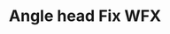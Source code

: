 ---
title : "Angle head Fix WFX"
category   : "angle heads"
headline   : " "
short_desc   : "Angle head ≠ 90° - with fixed angle"
long_desc   : "Angle head ≠ 90° - with fixed angle"
img   : "/images/FIXWFX.png"
series : "/benz/metal/machiningcenters/angleheads/"
link : "angleheadfixwfx"
---